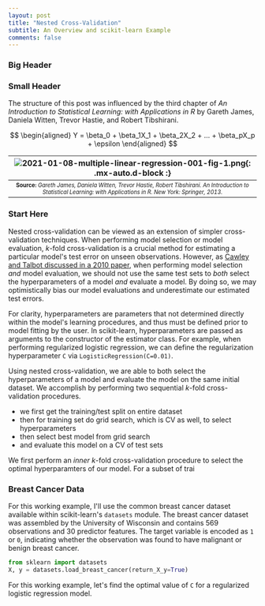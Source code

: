 ```yaml
---
layout: post
title: "Nested Cross-Validation"
subtitle: An Overview and scikit-learn Example
comments: false
---
```


### Big Header

### Small Header

The structure of this post was influenced by the third chapter of *An Introduction to Statistical Learning: with Applications in R* by Gareth James, Daniela Witten, Trevor Hastie, and Robert Tibshirani.

$$
\begin{aligned} 
Y = \beta_0 + \beta_1X_1 + \beta_2X_2 + ... + \beta_pX_p + \epsilon 
\end{aligned}
$$

| ![2021-01-08-multiple-linear-regression-001-fig-1.png](/assets/img/2021-01-08-multiple-linear-regression-001-fig-1.png){: .mx-auto.d-block :} |
| :--: |
| <sub><sup>**Source:** *Gareth James, Daniela Witten, Trevor Hastie, Robert Tibshirani. An Introduction to Statistical Learning: with Applications in R. New York: Springer, 2013.* |

### Start Here

Nested cross-validation can be viewed as an extension of simpler cross-validation techniques.  When performing model selection or model evaluation, $k$-fold cross-validation is a crucial method for estimating a particular model's test error on unseen observations.  However, as [Cawley and Talbot discussed in a 2010 paper](https://jmlr.org/papers/volume11/cawley10a/cawley10a.pdf), when performing model selection *and* model evaluation, we should not use the same test sets to *both* select the hyperparameters of a model *and* evaluate a model.  By doing so, we may optimistically bias our model evaluations and underestimate our estimated test errors.

For clarity, hyperparameters are parameters that not determined directly within the model's learning procedures, and thus must be defined prior to model fitting by the user.  In scikit-learn, hyperparameters are passed as arguments to the constructor of the estimator class.  For example, when performing regularized logistic regression, we can define the regularization hyperparameter `C` via `LogisticRegression(C=0.01)`.

Using nested cross-validation, we are able to both select the hyperparameters of a model and evaluate the model on the same initial dataset.  We accomplish by performing two sequential $k$-fold cross-validation procedures.  

* we first get the training/test split on entire dataset
* then for training set do grid search, which is CV as well, to select hyperparameters
* then select best model from grid search
* and evaluate this model on a CV of test sets

We first perform an *inner* $k$-fold cross-validation procedure to select the optimal hyperparamters of our model.  For a subset of trai

### Breast Cancer Data

For this working example, I'll use the common breast cancer dataset available within scikit-learn's `datasets` module.  The breast cancer dataset was assembled by the University of Wisconsin and contains 569 observations and 30 predictor features.  The target variable is encoded as `1` or `0`, indicating whether the observation was found to have malignant or benign breast cancer.

```python
from sklearn import datasets
X, y = datasets.load_breast_cancer(return_X_y=True)
```

For this working example, let's find the optimal value of `C` for a regularized logistic regression model.  









